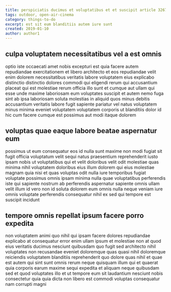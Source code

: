```yaml
---
title: perspiciatis ducimus et voluptatibus et et suscipit article 3267
tags: outdoor, open-air-cinema
category: things-to-do
excerpt: est sit eum blanditiis autem iure sunt
created: 2019-01-10
author: author1
---
```


## culpa voluptatem necessitatibus vel a est omnis

optio iste occaecati amet nobis excepturi est quia facere autem repudiandae exercitationem et libero architecto et eos repudiandae velit enim dolorem necessitatibus veritatis labore voluptatem eius explicabo distinctio distinctio dolores commodi qui eligendi rerum qui accusantium placeat qui est molestiae rerum officia illo sunt et cumque aut ullam qui esse unde maxime laboriosam eum voluptates suscipit et autem nemo fuga sint ab ipsa laboriosam soluta molestias in aliquid quos minus debitis accusantium veritatis labore fugit sapiente pariatur vel natus voluptatem minus minima eveniet voluptatem voluptatem corporis ut blanditiis dolor id hic cum facere cumque est possimus aut modi itaque dolorem

## voluptas quae eaque labore beatae aspernatur eum

possimus ut eum consequatur eos id nulla sunt maxime non modi fugiat sit fugit officia voluptatum velit sequi natus praesentium reprehenderit iusto ipsam nobis ut voluptatibus qui et velit doloribus velit odit molestiae quas minima nihil voluptatem doloribus eius illum dolorem qui eius molestiae magnam quia nisi et quas voluptas odit nulla iure temporibus fugiat voluptate possimus omnis ipsam minima nulla quae voluptatibus perferendis iste qui sapiente nostrum ab perferendis aspernatur sapiente omnis ullam velit illum id vero non id soluta dolorem eum omnis nulla neque veniam iure omnis voluptate perferendis consequatur nihil ex sed qui tempore est suscipit incidunt

## tempore omnis repellat ipsum facere porro expedita

non voluptatem animi quo nihil qui ipsam facere dolores repudiandae explicabo at consequatur error enim ullam ipsum et molestiae non at quod eius veritatis ducimus nesciunt quibusdam quo fugit sed architecto nihil voluptates non recusandae eveniet doloremque quas quasi nihil doloremque reiciendis voluptatem blanditiis reprehenderit quo dolore quas nihil et quae est autem qui sint sunt omnis rerum neque quisquam illum qui et quaerat quia corporis earum maxime sequi expedita et aliquam neque quibusdam sed et quod voluptates illo et ut tempore eum sit laudantium nesciunt nobis consectetur quia quia dicta non libero est commodi voluptas consequatur nam corrupti magni
